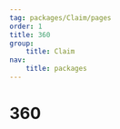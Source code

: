 ```yaml
---
tag: packages/Claim/pages
order: 1
title: 360
group:
    title: Claim
nav:
    title: packages
---
```


# 360
